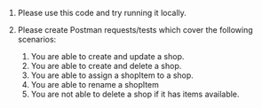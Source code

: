 1. Please use this code and try running it locally.
2. Please create Postman requests/tests which cover the following scenarios:

    1. You are able to create and update a shop.
    2. You are able to create and delete a shop.
    3. You are able to assign a shopItem to a shop.
    4. You are able to rename a shopItem
    5. You are not able to delete a shop if it has items available.
